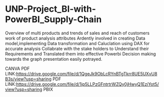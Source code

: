 # UNP-Project_BI-with-PowerBI_Supply-Chain
Overview of multi products and trends of sales and reach of customers work of product analysis attributes
Ardently involved in creating Data model,implementing Data transformation and Caluclation using DAX for accurate analysis 
Collabrate with the stake holders to Understand their Requirements and Translated them into effective Powerbi
Decision making towards the graph presentation easily potrayed.

  CANVA PDF LINK:https://drive.google.com/file/d/1QgeJk9ObLcRYnBTgTkrr8UE5UXvU8B3s/view?usp=sharing PDF
LINK:https://drive.google.com/file/d/1ip5LLPzGFntrtrWZQy0jHwyQ1EziYot5/view?usp=sharing PBIX
